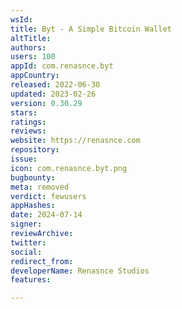 ```yaml
---
wsId: 
title: Byt - A Simple Bitcoin Wallet
altTitle: 
authors: 
users: 100
appId: com.renasnce.byt
appCountry: 
released: 2022-06-30
updated: 2023-02-26
version: 0.30.29
stars: 
ratings: 
reviews: 
website: https://renasnce.com
repository: 
issue: 
icon: com.renasnce.byt.png
bugbounty: 
meta: removed
verdict: fewusers
appHashes: 
date: 2024-07-14
signer: 
reviewArchive: 
twitter: 
social: 
redirect_from: 
developerName: Renasnce Studios
features: 

---
```


